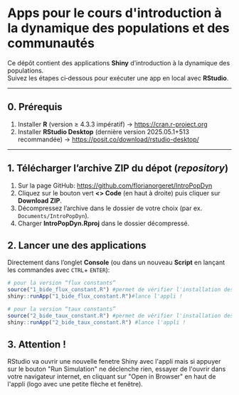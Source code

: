 # Apps pour le cours d'introduction à la dynamique des populations et des communautés

Ce dépôt contient des applications **Shiny** d’introduction à la dynamique des populations.  
Suivez les étapes ci‑dessous pour exécuter une app en local avec **RStudio**.

---
## 0. Prérequis

1. Installer **R** (version ≥ 4.3.3 impératif) → <https://cran.r-project.org>  
2. Installer **RStudio Desktop** (dernière version 2025.05.1+513 recommandée) → <https://posit.co/download/rstudio-desktop/>
---

## 1. Télécharger l’archive ZIP du dépot (*repository*)

1. Sur la page GitHub: <https://github.com/florianorgeret/IntroPopDyn>
2. Cliquez sur le bouton vert **\<\> Code** (en haut à droite) puis cliquer sur **Download ZIP**.  
2. Décompressez l’archive dans le dossier de votre choix (par ex. `Documents/IntroPopDyn`).  
3. Charger **IntroPopDyn.Rproj** dans le dossier décompressé.     

## 2. Lancer une des applications

Directement dans l’onglet **Console** (ou dans un nouveau **Script** en lançant les commandes avec `CTRL`+ `ENTER`):

```r
# pour la version “flux constants”
source("1_bide_flux_constant.R") #permet de vérifier l'installation des packages R nécessaires
shiny::runApp("1_bide_flux_constant.R")#lance l'appli !
```

```r
# pour la version “taux constants”
source("2_bide_taux_constant.R") #permet de vérifier l'installation des packages R nécessaires
shiny::runApp("2_bide_taux_constant.R") #lance l'appli !
```
## 3. Attention !

RStudio va ouvrir une nouvelle fenetre Shiny avec l'appli mais si appuyer sur le bouton "Run Simulation" ne déclenche rien, essayer de l'ouvrir 
dans votre navigateur internet, en cliquant sur "Open in Browser" en haut de l'appli (logo avec une petite flèche et fenêtre).